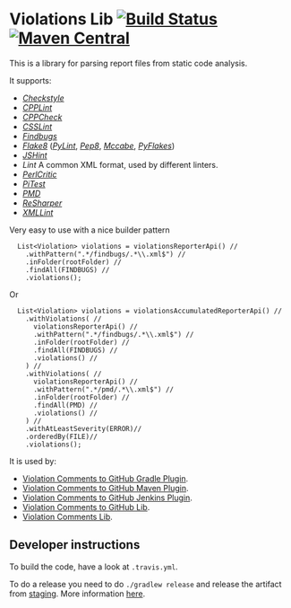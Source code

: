 # Violations Lib [![Build Status](https://travis-ci.org/tomasbjerre/violations-lib.svg?branch=master)](https://travis-ci.org/tomasbjerre/violations-lib) [![Maven Central](https://maven-badges.herokuapp.com/maven-central/se.bjurr.violations/violations-lib/badge.svg)](https://maven-badges.herokuapp.com/maven-central/se.bjurr.violations/violations-lib)

This is a library for parsing report files from static code analysis.

It supports:
 * [_Checkstyle_](http://checkstyle.sourceforge.net/)
 * [_CPPLint_](https://github.com/theandrewdavis/cpplint)
 * [_CPPCheck_](http://cppcheck.sourceforge.net/)
 * [_CSSLint_](https://github.com/CSSLint/csslint)
 * [_Findbugs_](http://findbugs.sourceforge.net/)
 * [_Flake8_](http://flake8.readthedocs.org/en/latest/) ([_PyLint_](https://www.pylint.org/), [_Pep8_](https://github.com/PyCQA/pycodestyle), [_Mccabe_](https://pypi.python.org/pypi/mccabe), [_PyFlakes_](https://pypi.python.org/pypi/pyflakes))
 * [_JSHint_](http://jshint.com/)
 * _Lint_ A common XML format, used by different linters.
 * [_PerlCritic_](https://github.com/Perl-Critic)
 * [_PiTest_](http://pitest.org/)
 * [_PMD_](https://pmd.github.io/)
 * [_ReSharper_](https://www.jetbrains.com/resharper/)
 * [_XMLLint_](http://xmlsoft.org/xmllint.html)

Very easy to use with a nice builder pattern
```
  List<Violation> violations = violationsReporterApi() //
    .withPattern(".*/findbugs/.*\\.xml$") //
    .inFolder(rootFolder) //
    .findAll(FINDBUGS) //
    .violations();
```

Or

```
  List<Violation> violations = violationsAccumulatedReporterApi() //
    .withViolations( //
      violationsReporterApi() //
      .withPattern(".*/findbugs/.*\\.xml$") //
      .inFolder(rootFolder) //
      .findAll(FINDBUGS) //
      .violations() //
    ) //
    .withViolations( //
      violationsReporterApi() //
      .withPattern(".*/pmd/.*\\.xml$") //
      .inFolder(rootFolder) //
      .findAll(PMD) //
      .violations() //
    ) //
    .withAtLeastSeverity(ERROR)//
    .orderedBy(FILE)//
    .violations();
```

It is used by:
 * [Violation Comments to GitHub Gradle Plugin](https://github.com/tomasbjerre/violation-comments-to-github-gradle-plugin).
 * [Violation Comments to GitHub Maven Plugin](https://github.com/tomasbjerre/violation-comments-to-github-maven-plugin).
 * [Violation Comments to GitHub Jenkins Plugin](https://github.com/tomasbjerre/violation-comments-to-github-jenkins-plugin).
 * [Violation Comments to GitHub Lib](https://github.com/tomasbjerre/violation-comments-to-github-lib).
 * [Violation Comments Lib](https://github.com/tomasbjerre/violation-comments-lib).

## Developer instructions

To build the code, have a look at `.travis.yml`.

To do a release you need to do `./gradlew release` and release the artifact from [staging](https://oss.sonatype.org/#stagingRepositories). More information [here](http://central.sonatype.org/pages/releasing-the-deployment.html).
